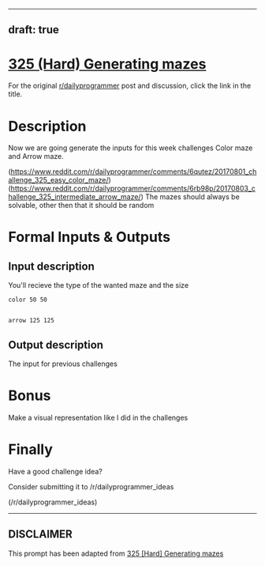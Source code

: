 ---
draft: true
----

# [325 (Hard) Generating mazes](https://www.reddit.com/r/dailyprogrammer/comments/6rqwxk/20170805_challenge_325_hard_generating_mazes/)

For the original [r/dailyprogrammer](https://www.reddit.com/r/dailyprogrammer/) post and discussion, click the link in the title.

# Description
Now we are going generate the inputs for this week challenges Color maze and Arrow maze.

(https://www.reddit.com/r/dailyprogrammer/comments/6qutez/20170801_challenge_325_easy_color_maze/)
(https://www.reddit.com/r/dailyprogrammer/comments/6rb98p/20170803_challenge_325_intermediate_arrow_maze/)
The mazes should always be solvable, other then that it should be random

# Formal Inputs & Outputs
## Input description
You'll recieve the type of the wanted maze and the size


```
color 50 50


arrow 125 125
```
## Output description
The input for previous challenges

# Bonus
Make a visual representation like I did in the challenges

# Finally
Have a good challenge idea?

Consider submitting it to /r/dailyprogrammer_ideas

(/r/dailyprogrammer_ideas)

----
## **DISCLAIMER**
This prompt has been adapted from [325 [Hard] Generating mazes](https://www.reddit.com/r/dailyprogrammer/comments/6rqwxk/20170805_challenge_325_hard_generating_mazes/
)
